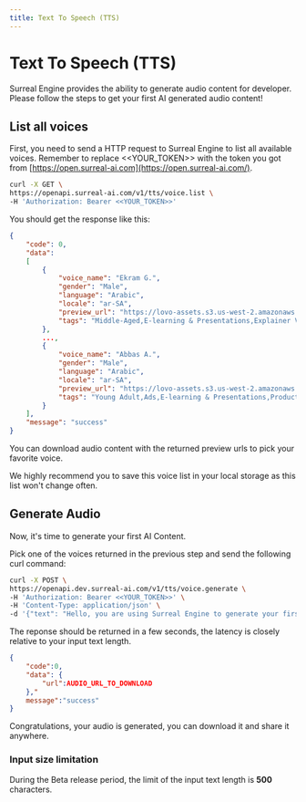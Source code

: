```yaml
---
title: Text To Speech (TTS)
---
```


# Text To Speech (TTS)

Surreal Engine provides the ability to generate audio content for developer. Please follow the steps to get your first AI generated audio content!

## List all voices

First, you need to send a HTTP request to Surreal Engine to list all available voices. Remember to replace <<YOUR_TOKEN>> with the token you got from [https://open.surreal-ai.com](https://open.surreal-ai.com/).

```bash
curl -X GET \
https://openapi.surreal-ai.com/v1/tts/voice.list \
-H 'Authorization: Bearer <<YOUR_TOKEN>>'
```

You should get the response like this:

```json
{
    "code": 0,
    "data":
    [
        {
            "voice_name": "Ekram G.",
            "gender": "Male",
            "language": "Arabic",
            "locale": "ar-SA",
            "preview_url": "https://lovo-assets.s3.us-west-2.amazonaws.com/skin_sample/1625732273462.wav",
            "tags": "Middle-Aged,E-learning & Presentations,Explainer Videos"
        },
        ...,
        {
            "voice_name": "Abbas A.",
            "gender": "Male",
            "language": "Arabic",
            "locale": "ar-SA",
            "preview_url": "https://lovo-assets.s3.us-west-2.amazonaws.com/skin_sample/1625732265612.wav",
            "tags": "Young Adult,Ads,E-learning & Presentations,Product demos,Explainer Videos"
        }
    ],
    "message": "success"
}
```

You can download audio content with the returned preview urls to pick your favorite voice.

We highly recommend you to save this voice list in your local storage as this list won't change often.


## Generate Audio

Now, it's time to generate your first AI Content.

Pick one of the voices returned in the previous step and send the following curl command:

```bash
curl -X POST \
https://openapi.dev.surreal-ai.com/v1/tts/voice.generate \
-H 'Authorization: Bearer <<YOUR_TOKEN>>' \
-H 'Content-Type: application/json' \
-d '{"text": "Hello, you are using Surreal Engine to generate your first audio content!", "voice_name": "Fabineu Topshot"}'
```

The reponse should be returned in a few seconds, the latency is closely relative to your input text length.

```json
{
	"code":0,
	"data": {
		"url":AUDIO_URL_TO_DOWNLOAD
	},"
	message":"success"
}
```

Congratulations, your audio is generated, you can download it and share it anywhere.

### Input size limitation

During the Beta release period, the limit of the input text length is **500** characters.

